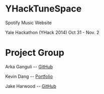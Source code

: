 # YHackTuneSpace
Spotify Music Website

Yale Hackathon (YHack 2014) Oct 31 - Nov. 2

Project Group
=============
Arka Ganguli -- [GitHub](https://github.com/arka-g)

Kevin Dang -- [Portfolio](http://kevindang.me/)

Jake Harwood -- [GitHub](https://github.com/harwooja)

